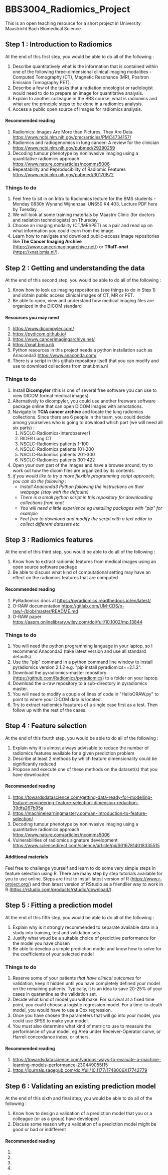 # BBS3004_Radiomics_Project
This is an open teaching resource for a short project in University Maastricht Bach Biomedical Science

## Step 1 : Introduction to Radiomics
At the end of this first step, you would be able to do all of the following :
1. Describe quantitatively what is the information that is contained within one of the following three-dimensional clinical imaging modalities - Computed Tomography (CT), Magnetic Resonance (MR), Positron Emission Tomography PET).
2. Describe a few of the tasks that a radiation oncologist or radiologist would need to do to prepare an image for quantitative analysis.
3. Explain to another colleague in the BBS course, what is radiomics and what are the principle steps to be done in a radiomics analysis.
4. Access a public open source of images for radiomics analysis.
#### Recommended reading
1.  Radiomics: Images Are More than Pictures, They Are Data https://www.ncbi.nlm.nih.gov/pmc/articles/PMC4734157/
2.  Radiomics and radiogenomics in lung cancer: A review for the clinician https://www.ncbi.nlm.nih.gov/pubmed/29290259
3.  Decoding tumour phenotype by noninvasive imaging using a quantitative radiomics approach https://www.nature.com/articles/ncomms5006
4.  Repeatability and Reproducibility of Radiomic Features https://www.ncbi.nlm.nih.gov/pubmed/30170872

### Things to do
1.  Feel free to sit in on Intro to Radiomics lecture for the BMS students - Monday 0830h Wynand Wijnenzaal UNS50 K4.403. Lecture PDF here by Tuesday.
2.  We will look at some training materials by Maastro Clinic (for doctors and radiation technologists) on Thursday.
3.  Choose an imaging modality (CT/MRI/PET) as a pair and read up on what information you could learn from the image.
4.  Learn how to navigate and download public-access image repositories like **The Cancer Imaging Archive**  (https://www.cancerimagingarchive.net/) or **TRaIT-xnat** (https://xnat.bmia.nl/).





## Step 2 : Getting and understanding the data
At the end of this second step, you would be able to do all of the following :
1. Know how to look up imaging repositories (see things to do in Step 1) and  obtain  public access clinical images of CT, MR or PET.
2. Be able to open, view and understand how medical imaging files are organized in the DICOM standard

#### Resources you may need
1.  https://www.dicompyler.com/
2.  https://pydicom.github.io/
3.  https://www.cancerimagingarchive.net/
4.  https://xnat.bmia.nl/
5.  Python resources in this project needs a python installation such as Anaconda3 https://www.anaconda.com/
6.  There is a script in this github repository itself that you can modify and use to download collections from xnat.bmia.nl

### Things to do
1.  Install **Dicompyler** (this is one of several free software you can use to view DICOM format medical images).
2.  Alternatively to dicompyler, you could use another freeware software package online that can open DICOM images with annotations.
3.  Navigate to **TCIA cancer archive** and locate the lung radiomics collections. Since there are 6 people in the team, you could decide among yourselves who is going to download which part (we will need all six parts) :
      1. NSCLC-Radiomics-Interobserver1
      2. RIDER Lung CT
      3. NSCLC-Radiomics patients 1-100
      4. NSCLC-Radiomics patients 101-200
      5. NSCLC-Radiomics patients 201-300
      6. NSCLC-Radiomics patients 301-422
4.  Open your own part of the images and have a browse around, try to work out how the dicom files are organized by its contents.
5.  *if you would like to try a more flexible programming script approach, you can do the following :*
      - *Install Anaconda3 Python following the instructions on their webpage (stay with the defaults)*
      - *There is a small python script in this repository for downloading collections from xnat*
      - *You will need a little experience eg installing packages with "pip" for example*
      - *Feel free to download and modify the script with a text editor to collect different datasets etc.*





## Step 3 : Radiomics features
At the end of this third step, you would be able to do all of the following :
1. Know how to extract radiomic features from medical images using an open source software package
2. Be able to discuss what kind of computational setting may have an effect on the radiomics features that are computed

#### Recommended reading
1. PyRadiomics docs at https://pyradiomics.readthedocs.io/en/latest/
2. O-RAW documentation https://gitlab.com/UM-CDS/o-raw/-/blob/master/README.md
3. O-RAW paper https://aapm.onlinelibrary.wiley.com/doi/full/10.1002/mp.13844


### Things to do
1.  You will need the python programming language in your laptop, so I recommend Anaconda3 (take latest version and use all standard defaults).
2.  Use the "pip" command in a python command line window to install pyradiomics version 2.1.2 e.g. "pip install pyradiomics==2.1.2".
3.  Download the pyradiomics-master repository (https://github.com/Radiomics/pyradiomics) to a folder on your laptop.
4.  Download the o-raw repository to a sub-directory in pyradiomics master.
5.  You will need to modify a couple of lines of code in "HelloORAW.py" to point to where your DICOM data is located.
6.  Try to extract radiomics feautures of a single case first as a test. Then follow up with the rest of the cases.





## Step 4 : Feature selection
At the end of this fourth step, you would be able to do all of the following :
1. Explain why it is almost always advisable to reduce the number of radiomics features available for a given prediction problem
2. Describe at least 2 methods by which feature dimensionality could be significantly reduced
3. Propose and execute one of these methods on the dataset(s) that you have downloaded

#### Recommended reading
1. https://towardsdatascience.com/getting-data-ready-for-modelling-feature-engineering-feature-selection-dimension-reduction-39dfa267b95a
2. https://machinelearningmastery.com/an-introduction-to-feature-selection/
3. Decoding tumour phenotype by noninvasive imaging using a quantitative radiomics approach https://www.nature.com/articles/ncomms5006
4. Vulnerabilities of radiomics signature development https://www.sciencedirect.com/science/article/pii/S0167814018335515

#### Additional materials
Feel free to challenge yourself and learn to do some very simple steps in feature selection using R. There are many step by step tutorials available for you to use online. Steps are first to install latest version of R (https://www.r-project.org/) and then latest version of RStudio as a friendlier way to work in R (https://rstudio.com/products/rstudio/download/).



## Step 5 : Fitting a prediction model
At the end of this fifth step, you would be able to do all of the following :
1. Explain why is it strongly recommended to separate available data in a study into training, test and validation sets
2. Justify what woud be a suitable choice of predictive performance for the model you have chosen
3. Be able to develop a simple prediction model and know how to solve for the coefficients of your selected model

### Things to do
1. Reserve some of your patients *that have clinical outcomes* for validation, keep it hidden until you have completely defined your model on the remaining patients. Typically, it is an idea to save 20-25% of your cases in quarantine as the validation set.
2. Decide what kind of model you will make. For survival at a fixed time point, you could choose a logistic regression model. For a time-to-death model, you would have to use a Cox regression.
3. Once you have chosen the parameters that will go into your model, you could use SPSS to make your model.
4. You must also determine what kind of metric to use to measure the performance of your model, eg Area under Receiver-Operator curve, or Harrell concordance index, or others.

#### Recommended reading
1. https://towardsdatascience.com/various-ways-to-evaluate-a-machine-learning-models-performance-230449055f15
2. https://journals.sagepub.com/doi/full/10.1177/1748006X17742779


## Step 6 : Validating an existing prediction model
At the end of this sixth and final step, you would be able to do all of the following :
1. Know how to design a validation of a prediction model that you or a colleague (or as a group) have developed
2. Discuss some reason why a validation of a prediction model might be good or bad or indifferent
#### Recommended reading
1.
2.
3.
4.


